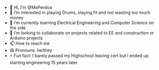- 👋 Hi, I’m @MePerdoa
- 👀 I’m interested in playing Drums, staying fit and not wasting too much money
- 🌱 I’m currently learning Electrical Engineering and Computer Science on the side
- 💞️ I’m looking to collaborate on projects related to EE and construction or Arduino projects
- 📫 How to reach me 
- 😄 Pronouns: he/they
- ⚡ Fun fact: I barely passed my Highschool leaving cert but i ended up starting engineering 15 years later 

<!---
MePerdoa/MePerdoa is a ✨ special ✨ repository because its `README.md` (this file) appears on your GitHub profile.
You can click the Preview link to take a look at your changes.
--->
